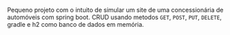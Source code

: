 Pequeno projeto com o intuito de simular um site de uma concessionária de automóveis com spring boot.
CRUD usando metodos ```GET```, ```POST```, ```PUT```, ```DELETE```, gradle e h2 como banco de dados em memória.

 





